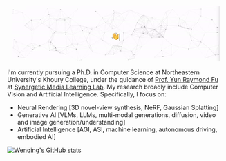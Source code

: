 <p align="center">
  <img src="assets/gif.gif" >
</p>


I'm currently pursuing a Ph.D. in Computer Science at Northeastern University's Khoury College, under the guidance of [Prof. Yun Raymond Fu](https://www1.ece.neu.edu/~yunfu/) at [Synergetic Media Learning Lab](https://fulab.sites.northeastern.edu/). My research broadly include Computer Vision and Artificial Intelligence. Specifically, I focus on:


* Neural Rendering [3D novel-view synthesis, NeRF, Gaussian Splatting]
* Generative AI [VLMs, LLMs, multi-modal generations, diffusion, video and image generation/understanding]
* Artificial Intelligence [AGI, ASI, machine learning, autonomous driving, embodied AI]

<!-- [![Top Langs](https://github-readme-stats.vercel.app/api/top-langs/?username=wnqw&layout=donut)](https://github.com/anuraghazra/github-readme-stats) -->

[![Wenqing's GitHub stats](https://github-readme-stats.vercel.app/api?username=wnqw&show_icons=true&theme=radical)](https://github.com/anuraghazra/github-readme-stats)


